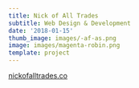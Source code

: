 ```yaml
---
title: Nick of All Trades
subtitle: Web Design & Development
date: '2018-01-15'
thumb_image: images/-af-as.png
image: images/magenta-robin.png
template: project
---
```

[nickofalltrades.co](https://nickofalltrades.co/)